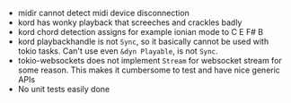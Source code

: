 * midir cannot detect midi device disconnection
* kord has wonky playback that screeches and crackles badly
* kord chord detection assigns for example ionian mode to C E F# B
* kord playbackhandle is not `Sync`, so it basically cannot be used with tokio tasks. Can't use even `&dyn Playable`, is not `Sync`.
* tokio-websockets does not implement `Stream` for websocket stream for some reason. This makes it cumbersome to test and have nice generic APIs
* No unit tests easily done
